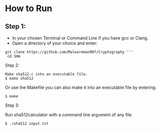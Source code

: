 # How to Run
## Step 1:
* In your chosen Terminal or Command Line if you have gcc or Clang.
* Open a directory of your choice and enter:
```
git clone https://github.com/Malwareman007/Cryptography '''
 cd SHA 
```
Step 2:
```
Make sha512.c into an executable file.
$ make sha512
```
Or use the Makefile you can also make it into an executable file by entering:
```
$ make
```
Step 3:

Run sha512calculator with a command line argument of any file.
```
$ ./sha512 input.txt
```
